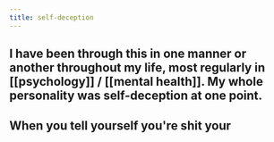 ```yaml
---
title: self-deception
---
```


## I have been through this in one manner or another throughout my life, most regularly in [[psychology]] / [[mental health]]. My whole personality was self-deception at one point.
## When you tell yourself you're shit your
